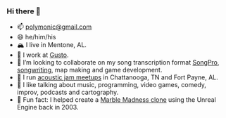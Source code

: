 ### Hi there 👋

- 📫 polymonic@gmail.com
- 😄 he/him/his
- 🏔 I live in Mentone, AL.
- 🔭 I work at [Gusto](https://gusto.com/).
- 👯 I’m looking to collaborate on my song transcription format [SongPro](https://songpro.org), [songwriting](https://spilth.bandcamp.com), map making and game development.
- 🎸 I run [acoustic jam meetups](https://mss.band) in Chattanooga, TN and Fort Payne, AL.
- 💬 I like talking about music, programming, video games, comedy, improv, podcasts and cartography.
- 🔮 Fun fact: I helped create a [Marble Madness clone](https://spilth.org/projects/marble-mania-2003/) using the Unreal Engine back in 2003.

